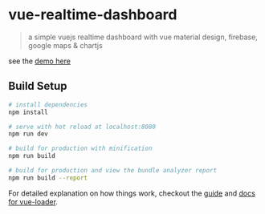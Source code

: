 # vue-realtime-dashboard

> a simple vuejs realtime dashboard with vue material design, firebase, google maps & chartjs

see the [demo here](https://aqidd.github.io/realtime-dashboard/)

## Build Setup

``` bash
# install dependencies
npm install

# serve with hot reload at localhost:8080
npm run dev

# build for production with minification
npm run build

# build for production and view the bundle analyzer report
npm run build --report
```

For detailed explanation on how things work, checkout the [guide](http://vuejs-templates.github.io/webpack/) and [docs for vue-loader](http://vuejs.github.io/vue-loader).
